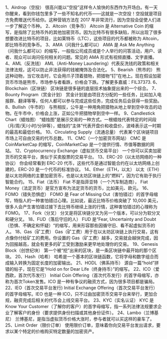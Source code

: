 1、Airdrop（空投）
很高兴能以“空投”这样令人愉快的东西作为开场白。有一天你醒来，看到你钱包里多了一些不知名的代币——这就是一次空投！空投就是项目方免费赠送代币给你。这种营销方法在 2017 年非常流行，因为空投会促使人们进一步了解这个币种。
2、Altcoin（竞争币）
Altcoin 是 Alternative Coin 的缩写，是指除了比特币外的其他加密货币。因为比特币有很多缺陷，所以出现了很多想要改进比特币的项目，比如莱特币（LTC），这些项目的代币都被称为 Altcoin，即比特币的竞争币。
3、AMA（问我什么都可以）
AMA 是 Ask Me Anything（问我什么都可以）的缩写，一般指公司成员或是个人举行的问答活动，用户、读者、观众可以询问任何相关的问题。常见的 AMA 形式有视频直播、文字直播。
4、AML（反洗钱）
AML（Anti-Money Laundering）代表反洗钱的政策和相关法律法规，这可以防止非法获得的钱被掩饰及合法化。
5、Bearish（熊市的）
熊这种动物，当它攻击时，它会用爪子顶着猎物，把猎物“钉”在地上。现在假设加密货币市场是熊市，市场参与者看跌，价格会下跌。了解更多嘉威：FIL37373.
6、Blockchain（区块链）
区块链是很多链的底层技术抽象提出来的一个综合。
7、Bounty Program（赏金计划）
赏金计划是由项目方分配的一些任务，比如加入电报群、翻译等等，任何人都可以参与完成这些任务，完成任务后会获得一些奖励。
8、Bullish（牛市的）
与熊相反，公牛是一种用角把猎物从地上举到空中攻击的动物。在牛市中，价格会上涨，正如公牛把猎物举到空中一样。
9、Candlestick Chart（蜡烛图）
“蜡烛图”是展示交易的一种方式。一根蜡烛代表特定的时间段（月/周/天/小时/分钟等），蜡烛的“主体”代表开盘价和收盘价，波峰表示这一时期的最高和最低价格。
10、Circulating Supply（流通总量）
代表某个区块链项目市场上可自由交易的代币总数。
11、CMC（一个加密货币网站）
CMC 是 CoinMarketCap 的缩写，CoinMarketCap 是一个提供行情、市值等数据的网站。
12、Cryptocurrency Exchange（虚拟货币交易平台）
一个你可以买卖加密货币的交易平台，类似于买卖股票的交易平台。
13、ERC-20（以太坊网络的一种协议）
你会经常看到 ERC-20 代币，这些代币是通过智能合约在以太坊网络上创建的，ERC-20 是一个代币的标准协议。
14、Ether（ETH，以太）
以太（ETH）是以太坊网络的主要加密货币，也是以太坊区块链上的“燃料”，因为它有助于执行智能合约。
15、Fiat（法币）
Fiat 不是指菲亚特（一个汽车制造商）， Fiat Money（法定货币）是官方宣布为法定货币的货币，比如美元、欧元。
16、FOMO（错失恐惧症）
FOMO 是 Fear of Missing Out（害怕错过）的首字母缩写，特指人的一种害怕错过心理。比如说，最近比特币价格突破了 10,000 美元，很多人会产生害怕错过接下去比特币继续上涨的行情，这种害怕错过的心理称为 FOMO。
17、Fork（分叉）
分叉是将区块链分叉为另一个版本，可以分为软分叉和硬分叉。
18、FUD（落后守旧的人）
FUD 是“Fear, Uncertainty and Doubt（恐惧、不确定和怀疑）“的缩写，用来形容那些因循守旧、看不起虚拟货币的人。
18、Gas（矿工费）
Gas（矿工费）用于在以太坊区块链上执行交易，这有点像你付给矿工的费用。你设置的 Gas（矿工费）越多，交易就会越快完成，因为回报越高，就会有更多的矿工受到激励来更早地处理你的交易。
19、Genesis Block（创世纪块）
第一个被“挖”出来的区块，是一条区块链中最开始的那个区块。
20、Hash（哈希）
哈希是一个基本的区块链函数，它将字母和数字组合而成输入转换为固定长度的加密输出。
21、HODL（佛系持币）
源自一篇“hold”拼错的帖子，现在它是“Hold on for Dear Life（终身持币）”的缩写。
22、ICO（爱西欧，首次代币发行）
Initial Coin Offering（首次代币发行）的首字母缩写，亦称为首次Token发售。ICO 是一种有争议的融资方式，因为很多项目都是骗局。
22、IEO（首次交易平台发行)
Initial Exchange Offering（首次交易平台发行）的首字母缩写。IEO 也是一种 ICO，只不过由加密货币交易平台来举行，更加合规，融资完成后相关的代币会上线交易平台。
23、KYC（实名认证）
KYC 是 Know Your Customer（了解你的客户）的首字母缩写，指一系列法律法规要求企业了解客户的身份（要求提供身份扫描或其他身份证件）。
24、Lambo（兰博基尼）
兰博基尼，是指当虚拟货币价格大涨时，参与者就可以买这样的豪车了。
25、Limit Order（限价订单）
使用限价订单，意味着你向交易平台发出请求，要求以某个特定的价格购买特定数量的加密资产。
